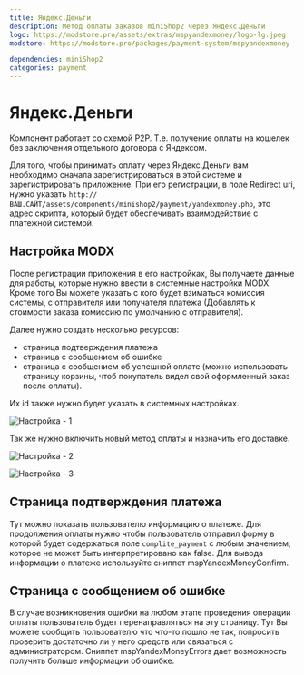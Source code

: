 ```yaml
---
title: Яндекс.Деньги
description: Метод оплаты заказов miniShop2 через Яндекс.Деньги
logo: https://modstore.pro/assets/extras/mspyandexmoney/logo-lg.jpeg
modstore: https://modstore.pro/packages/payment-system/mspyandexmoney

dependencies: miniShop2
categories: payment
---
```


# Яндекс.Деньги

Компонент работает со схемой P2P. Т.е. получение оплаты на кошелек без заключения отдельного договора с Яндексом.

Для того, чтобы принимать оплату через Яндекс.Деньги вам необходимо сначала зарегистрироваться в этой системе и зарегистрировать приложение. При его регистрации, в поле Redirect uri,  нужно указать `http://ВАШ.САЙТ/assets/components/minishop2/payment/yandexmoney.php`, это адрес скрипта, который будет обеспечивать взаимодействие с платежной системой.

## Настройка MODX

После регистрации приложения в его настройках, Вы получаете данные для работы, которые нужно ввести в системные настройки MODX. Кроме того Вы можете указать с кого будет взиматься комиссия системы, с отправителя или получателя платежа (Добавлять к стоимости заказа комиссию по умолчанию с отправителя).

Далее нужно создать несколько ресурсов:

- страница подтверждения платежа
- страница с сообщением об ошибке
- страница с сообщением об успешной оплате (можно использовать страницу корзины, чтоб покупатель видел свой оформленный заказ после оплаты).

Их id также нужно будет указать в системных настройках.

![Настройка - 1](https://file.modx.pro/files/8/c/8/8c8907c8d67793bd1e7bbb27a68060f2.png)

Так же нужно включить новый метод оплаты и назначить его доставке.

![Настройка - 2](https://file.modx.pro/files/a/7/3/a73b1b0fad6377d4858cf8789d99ce5a.png)

![Настройка - 3](https://file.modx.pro/files/f/d/b/fdb5c4adc677e9ab011f5023cd290e52.png)

## Страница подтверждения платежа

Тут можно показать пользователю информацию о платеже. Для продолжения оплаты нужно чтобы пользователь отправил форму в которой будет содержаться поле `complite_payment` с любым значением, которое не может быть интерпретировано как false.
Для вывода информации о платеже используйте сниппет mspYandexMoneyConfirm.

## Страница с сообщением об ошибке

В случае возникновения ошибки на любом этапе проведения операции оплаты пользователь будет перенаправляться на эту страницу. Тут Вы можете сообщить пользователю что что-то пошло не так, попросить проверить достаточно ли у него средств или связаться с администратором. Сниппет mspYandexMoneyErrors дает возможность получить больше информации об ошибке.
